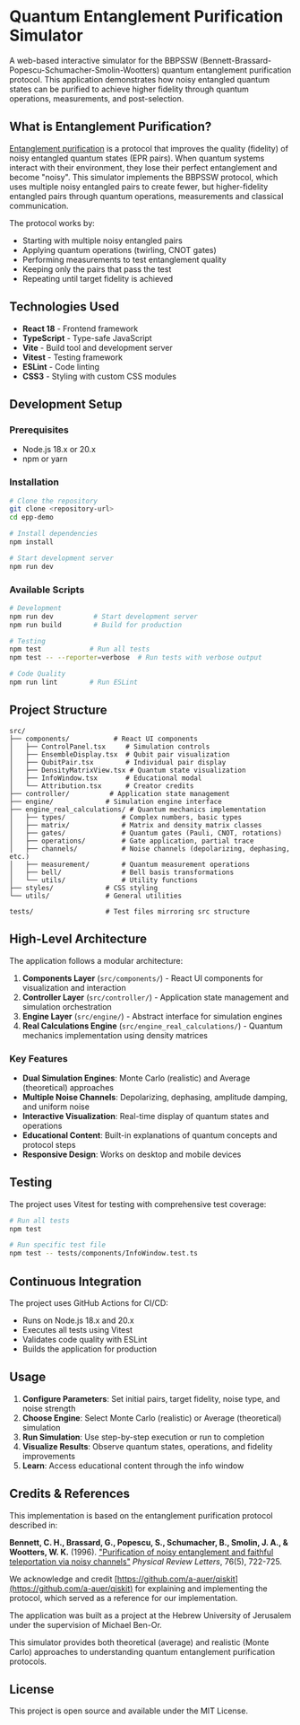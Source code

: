 # Quantum Entanglement Purification Simulator

A web-based interactive simulator for the BBPSSW (Bennett-Brassard-Popescu-Schumacher-Smolin-Wootters) quantum entanglement purification protocol. This application demonstrates how noisy entangled quantum states can be purified to achieve higher fidelity through quantum operations, measurements, and post-selection.

## What is Entanglement Purification?

[Entanglement purification](https://en.wikipedia.org/wiki/Entanglement_distillation) is a protocol that improves the quality (fidelity) of noisy entangled quantum states (EPR pairs). When quantum systems interact with their environment, they lose their perfect entanglement and become "noisy". This simulator implements the BBPSSW protocol, which uses multiple noisy entangled pairs to create fewer, but higher-fidelity entangled pairs through quantum operations, measurements and classical communication.

The protocol works by:
- Starting with multiple noisy entangled pairs
- Applying quantum operations (twirling, CNOT gates)
- Performing measurements to test entanglement quality
- Keeping only the pairs that pass the test
- Repeating until target fidelity is achieved

## Technologies Used

- **React 18** - Frontend framework
- **TypeScript** - Type-safe JavaScript
- **Vite** - Build tool and development server
- **Vitest** - Testing framework
- **ESLint** - Code linting
- **CSS3** - Styling with custom CSS modules

## Development Setup

### Prerequisites
- Node.js 18.x or 20.x
- npm or yarn

### Installation

```bash
# Clone the repository
git clone <repository-url>
cd epp-demo

# Install dependencies
npm install

# Start development server
npm run dev
```

### Available Scripts

```bash
# Development
npm run dev          # Start development server
npm run build        # Build for production

# Testing
npm test            # Run all tests
npm test -- --reporter=verbose  # Run tests with verbose output

# Code Quality
npm run lint        # Run ESLint
```

## Project Structure

```
src/
├── components/           # React UI components
│   ├── ControlPanel.tsx     # Simulation controls
│   ├── EnsembleDisplay.tsx  # Qubit pair visualization
│   ├── QubitPair.tsx        # Individual pair display
│   ├── DensityMatrixView.tsx # Quantum state visualization
│   ├── InfoWindow.tsx       # Educational modal
│   └── Attribution.tsx      # Creator credits
├── controller/          # Application state management
├── engine/             # Simulation engine interface
├── engine_real_calculations/ # Quantum mechanics implementation
│   ├── types/              # Complex numbers, basic types
│   ├── matrix/             # Matrix and density matrix classes
│   ├── gates/              # Quantum gates (Pauli, CNOT, rotations)
│   ├── operations/         # Gate application, partial trace
│   ├── channels/           # Noise channels (depolarizing, dephasing, etc.)
│   ├── measurement/        # Quantum measurement operations
│   ├── bell/               # Bell basis transformations
│   └── utils/              # Utility functions
├── styles/             # CSS styling
└── utils/              # General utilities

tests/                  # Test files mirroring src structure
```

## High-Level Architecture

The application follows a modular architecture:

1. **Components Layer** (`src/components/`) - React UI components for visualization and interaction
2. **Controller Layer** (`src/controller/`) - Application state management and simulation orchestration
3. **Engine Layer** (`src/engine/`) - Abstract interface for simulation engines
4. **Real Calculations Engine** (`src/engine_real_calculations/`) - Quantum mechanics implementation using density matrices

### Key Features

- **Dual Simulation Engines**: Monte Carlo (realistic) and Average (theoretical) approaches
- **Multiple Noise Channels**: Depolarizing, dephasing, amplitude damping, and uniform noise
- **Interactive Visualization**: Real-time display of quantum states and operations
- **Educational Content**: Built-in explanations of quantum concepts and protocol steps
- **Responsive Design**: Works on desktop and mobile devices

## Testing

The project uses Vitest for testing with comprehensive test coverage:

```bash
# Run all tests
npm test

# Run specific test file
npm test -- tests/components/InfoWindow.test.ts
```

## Continuous Integration

The project uses GitHub Actions for CI/CD:
- Runs on Node.js 18.x and 20.x
- Executes all tests using Vitest
- Validates code quality with ESLint
- Builds the application for production

## Usage

1. **Configure Parameters**: Set initial pairs, target fidelity, noise type, and noise strength
2. **Choose Engine**: Select Monte Carlo (realistic) or Average (theoretical) simulation
3. **Run Simulation**: Use step-by-step execution or run to completion
4. **Visualize Results**: Observe quantum states, operations, and fidelity improvements
5. **Learn**: Access educational content through the info window

## Credits & References

This implementation is based on the entanglement purification protocol described in:

**Bennett, C. H., Brassard, G., Popescu, S., Schumacher, B., Smolin, J. A., & Wootters, W. K.** (1996). 
["Purification of noisy entanglement and faithful teleportation via noisy channels"](https://arxiv.org/abs/quant-ph/9511027) *Physical Review Letters*, 76(5), 722-725.

We acknowledge and credit [https://github.com/a-auer/qiskit](https://github.com/a-auer/qiskit) for explaining and implementing the protocol, which served as a reference for our implementation.

The application was built as a project at the Hebrew University of Jerusalem under the supervision of Michael Ben-Or.

This simulator provides both theoretical (average) and realistic (Monte Carlo) approaches to understanding quantum entanglement purification protocols.

## License

This project is open source and available under the MIT License.
